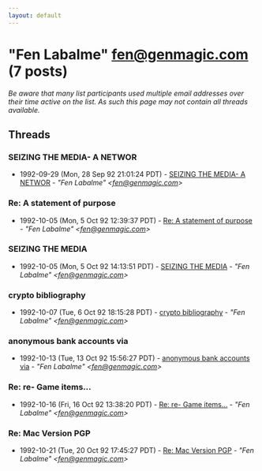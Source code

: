 ```yaml
---
layout: default
---
```


# "Fen Labalme" <fen@genmagic.com> (7 posts)

_Be aware that many list participants used multiple email addresses over their time active on the list. As such this page may not contain all threads available._

## Threads

### SEIZING THE MEDIA- A NETWOR
+ 1992-09-29 (Mon, 28 Sep 92 21:01:24 PDT) - [SEIZING THE MEDIA- A NETWOR](/archive/1992/09/63838c4c1c21215f4440e8cd823b5208586a474466b0784d8d9ce6cc851237ee) - _"Fen Labalme" \<fen@genmagic.com\>_

### Re: A statement of purpose
+ 1992-10-05 (Mon, 5 Oct 92 12:39:37 PDT) - [Re: A statement of purpose](/archive/1992/10/e2a2c9c2857d03bb64e38e8742f8292bbf7266e8a65d2813c137b6e7def9a270) - _"Fen Labalme" \<fen@genmagic.com\>_

### SEIZING THE MEDIA
+ 1992-10-05 (Mon, 5 Oct 92 14:13:51 PDT) - [SEIZING THE MEDIA](/archive/1992/10/9b0f7d4cfbf394d78abd793e65f86c721452dc1454c59cbe4848c0254985b168) - _"Fen Labalme" \<fen@genmagic.com\>_

### crypto bibliography
+ 1992-10-07 (Tue, 6 Oct 92 18:15:28 PDT) - [crypto bibliography](/archive/1992/10/c0094d30aae2f264d54c00e2adaab23b7db56a2a200f99c89012212afe70d689) - _"Fen Labalme" \<fen@genmagic.com\>_

### anonymous bank accounts via
+ 1992-10-13 (Tue, 13 Oct 92 15:56:27 PDT) - [anonymous bank accounts via](/archive/1992/10/8e87d88b6c80f224c865eefc0ae571ef209e27f74794dfe87038163ab2542064) - _"Fen Labalme" \<fen@genmagic.com\>_

### Re: re- Game items...
+ 1992-10-16 (Fri, 16 Oct 92 13:38:20 PDT) - [Re: re- Game items...](/archive/1992/10/cf821db9e638415f16c56b7fb6a03d13fd064483aa4118d8859ba76ef962b393) - _"Fen Labalme" \<fen@genmagic.com\>_

### Re: Mac Version PGP
+ 1992-10-21 (Tue, 20 Oct 92 17:45:27 PDT) - [Re: Mac Version PGP](/archive/1992/10/d17e628ac496e3a004a9f879ef9239a023df5d895840bff1e130d2b626029ad9) - _"Fen Labalme" \<fen@genmagic.com\>_

